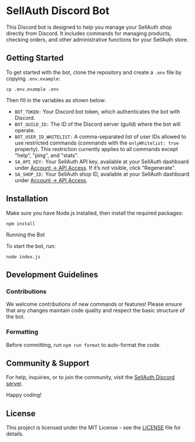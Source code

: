 # SellAuth Discord Bot

This Discord bot is designed to help you manage your SellAuth shop directly from Discord. It includes commands for managing products, checking orders, and other administrative functions for your SellAuth store.

## Getting Started

To get started with the bot, clone the repository and create a `.env` file by copying `.env.example`:

`cp .env.example .env`

Then fill in the variables as shown below:

- `BOT_TOKEN:` Your Discord bot token, which authenticates the bot with Discord.
- `BOT_GUILD_ID:` The ID of the Discord server (guild) where the bot will operate.
- `BOT_USER_ID_WHITELIST:` A comma-separated list of user IDs allowed to use restricted commands (commands with the `onlyWhitelist: true` property). This restriction currently applies to all commands except "help", "ping", and "stats".
- `SA_API_KEY:` Your SellAuth API key, available at your SellAuth dashboard under [Account -> API Access](https://dash.sellauth.com/api). If it’s not visible, click "Regenerate".
- `SA_SHOP_ID:` Your SellAuth shop ID, available at your SellAuth dashboard under [Account -> API Access](https://dash.sellauth.com/api).

## Installation

Make sure you have Node.js installed, then install the required packages:

`npm install`

Running the Bot

To start the bot, run:

`node index.js`

## Development Guidelines

### Contributions
We welcome contributions of new commands or features! Please ensure that any changes maintain code quality and respect the basic structure of the bot.

### Formatting
Before committing, run `npm run format` to auto-format the code.

## Community & Support

For help, inquiries, or to join the community, visit the [SellAuth Discord server](https://discord.sellauth.com).

Happy coding!

## License
This project is licensed under the MIT License - see the [LICENSE](LICENSE) file for details.

